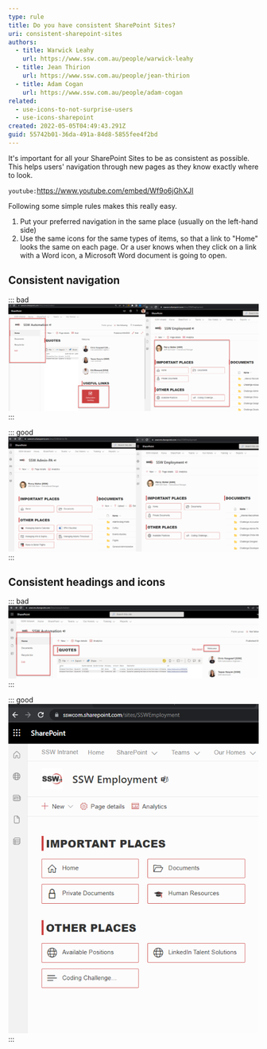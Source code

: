```yaml
---
type: rule
title: Do you have consistent SharePoint Sites?
uri: consistent-sharepoint-sites
authors:
  - title: Warwick Leahy
    url: https://www.ssw.com.au/people/warwick-leahy
  - title: Jean Thirion
    url: https://www.ssw.com.au/people/jean-thirion
  - title: Adam Cogan
    url: https://www.ssw.com.au/people/adam-cogan
related:
  - use-icons-to-not-surprise-users
  - use-icons-sharepoint
created: 2022-05-05T04:49:43.291Z
guid: 55742b01-36da-491a-84d8-5855fee4f2bd
---
```

It's important for all your SharePoint Sites to be as consistent as possible. This helps users' navigation through new pages as they know exactly where to look.

`youtube:`https://www.youtube.com/embed/Wf9o6jGhXJI

<!--endintro-->

Following some simple rules makes this really easy.  

1. Put your preferred navigation in the same place (usually on the left-hand side)
2. Use the same icons for the same types of items, so that a link to "Home" looks the same on each page. Or a user knows when they click on a link with a Word icon, a Microsoft Word document is going to open.

## Consistent navigation

::: bad
![Figure: Bad Example - Note the page on the left has totally different navigation to the page on the right](inconsistent1.png)
:::

::: good
![Figure: Good Example - Keep pages looking consistent - notice the common navigation elements in the same spot](consistent.png)
:::
## Consistent headings and icons
::: bad
![Figure: Bad Example - Note the headings are different on the same page and there is no guide as to what a user is opening](inconsistent2.png)
:::

::: good
![Figure: Good Example - The user knows what the icons mean and the headings are the same](consistent2.png)
:::